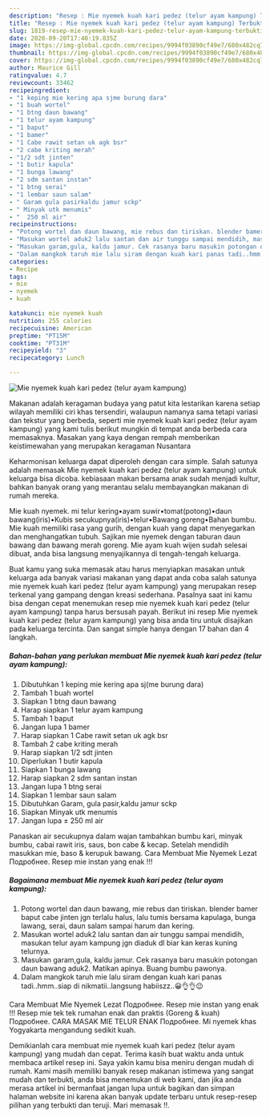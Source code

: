 ```yaml
---
description: "Resep : Mie nyemek kuah kari pedez (telur ayam kampung) Terbukti"
title: "Resep : Mie nyemek kuah kari pedez (telur ayam kampung) Terbukti"
slug: 1819-resep-mie-nyemek-kuah-kari-pedez-telur-ayam-kampung-terbukti
date: 2020-09-20T17:40:19.835Z
image: https://img-global.cpcdn.com/recipes/9994f03890cf49e7/680x482cq70/mie-nyemek-kuah-kari-pedez-telur-ayam-kampung-foto-resep-utama.jpg
thumbnail: https://img-global.cpcdn.com/recipes/9994f03890cf49e7/680x482cq70/mie-nyemek-kuah-kari-pedez-telur-ayam-kampung-foto-resep-utama.jpg
cover: https://img-global.cpcdn.com/recipes/9994f03890cf49e7/680x482cq70/mie-nyemek-kuah-kari-pedez-telur-ayam-kampung-foto-resep-utama.jpg
author: Maurice Gill
ratingvalue: 4.7
reviewcount: 33462
recipeingredient:
- "1 keping mie kering apa sjme burung dara"
- "1 buah wortel"
- "1 btng daun bawang"
- "1 telur ayam kampung"
- "1 baput"
- "1 bamer"
- "1 Cabe rawit setan uk agk bsr"
- "2 cabe kriting merah"
- "1/2 sdt jinten"
- "1 butir kapula"
- "1 bunga lawang"
- "2 sdm santan instan"
- "1 btng serai"
- "1 lembar saun salam"
- " Garam gula pasirkaldu jamur sckp"
- " Minyak utk menumis"
- "  250 ml air"
recipeinstructions:
- "Potong wortel dan daun bawang, mie rebus dan tiriskan. blender bamer baput cabe jinten jgn terlalu halus, lalu tumis bersama kapulaga, bunga lawang, serai, daun salam sampai harum dan kering."
- "Masukan wortel aduk2 lalu santan dan air tunggu sampai mendidih, masukan telur ayam kampung jgn diaduk dl biar kan keras kuning telurnya."
- "Masukan garam,gula, kaldu jamur. Cek rasanya baru masukin potongan daun bawang aduk2. Matikan apinya. Buang bumbu pawonya."
- "Dalam mangkok taruh mie lalu siram dengan kuah kari panas tadi..hmm..siap di nikmatii..langsung habiiszz..😀👌👌😉"
categories:
- Recipe
tags:
- mie
- nyemek
- kuah

katakunci: mie nyemek kuah 
nutrition: 255 calories
recipecuisine: American
preptime: "PT15M"
cooktime: "PT31M"
recipeyield: "3"
recipecategory: Lunch

---
```



![Mie nyemek kuah kari pedez (telur ayam kampung)](https://img-global.cpcdn.com/recipes/9994f03890cf49e7/680x482cq70/mie-nyemek-kuah-kari-pedez-telur-ayam-kampung-foto-resep-utama.jpg)

Makanan adalah keragaman budaya yang patut kita lestarikan karena setiap wilayah memiliki ciri khas tersendiri, walaupun namanya sama tetapi variasi dan tekstur yang berbeda, seperti mie nyemek kuah kari pedez (telur ayam kampung) yang kami tulis berikut mungkin di tempat anda berbeda cara memasaknya. Masakan yang kaya dengan rempah memberikan keistimewahan yang merupakan keragaman Nusantara

Keharmonisan keluarga dapat diperoleh dengan cara simple. Salah satunya adalah memasak Mie nyemek kuah kari pedez (telur ayam kampung) untuk keluarga bisa dicoba. kebiasaan makan bersama anak sudah menjadi kultur, bahkan banyak orang yang merantau selalu membayangkan makanan di rumah mereka.

Mie kuah nyemek. mi telur kering•ayam suwir•tomat(potong)•daun bawang(iris)•Kubis secukupnya(iris)•telur•Bawang goreng•Bahan bumbu. Mie kuah memiliki rasa yang gurih, dengan kuah yang dapat menyegarkan dan menghangatkan tubuh. Sajikan mie nyemek dengan taburan daun bawang dan bawang merah goreng. Mie ayam kuah wijen sudah selesai dibuat, anda bisa langsung menyajikannya di tengah-tengah keluarga.

Buat kamu yang suka memasak atau harus menyiapkan masakan untuk keluarga ada banyak variasi makanan yang dapat anda coba salah satunya mie nyemek kuah kari pedez (telur ayam kampung) yang merupakan resep terkenal yang gampang dengan kreasi sederhana. Pasalnya saat ini kamu bisa dengan cepat menemukan resep mie nyemek kuah kari pedez (telur ayam kampung) tanpa harus bersusah payah.
Berikut ini resep Mie nyemek kuah kari pedez (telur ayam kampung) yang bisa anda tiru untuk disajikan pada keluarga tercinta. Dan sangat simple hanya dengan 17 bahan dan 4 langkah.


<!--inarticleads1-->

##### Bahan-bahan yang perlukan membuat Mie nyemek kuah kari pedez (telur ayam kampung):

1. Dibutuhkan 1 keping mie kering apa sj(me burung dara)
1. Tambah 1 buah wortel
1. Siapkan 1 btng daun bawang
1. Harap siapkan 1 telur ayam kampung
1. Tambah 1 baput
1. Jangan lupa 1 bamer
1. Harap siapkan 1 Cabe rawit setan uk agk bsr
1. Tambah 2 cabe kriting merah
1. Harap siapkan 1/2 sdt jinten
1. Diperlukan 1 butir kapula
1. Siapkan 1 bunga lawang
1. Harap siapkan 2 sdm santan instan
1. Jangan lupa 1 btng serai
1. Siapkan 1 lembar saun salam
1. Dibutuhkan  Garam, gula pasir,kaldu jamur sckp
1. Siapkan  Minyak utk menumis
1. Jangan lupa  ± 250 ml air


Panaskan air secukupnya dalam wajan tambahkan bumbu kari, minyak bumbu, cabai rawit iris, saus, bon cabe &amp; kecap. Setelah mendidih masukkan mie, baso &amp; kerupuk bawang. Cara Membuat Mie Nyemek Lezat Подробнее. Resep mie instan yang enak !!! 

<!--inarticleads2-->

##### Bagaimana membuat  Mie nyemek kuah kari pedez (telur ayam kampung):

1. Potong wortel dan daun bawang, mie rebus dan tiriskan. blender bamer baput cabe jinten jgn terlalu halus, lalu tumis bersama kapulaga, bunga lawang, serai, daun salam sampai harum dan kering.
1. Masukan wortel aduk2 lalu santan dan air tunggu sampai mendidih, masukan telur ayam kampung jgn diaduk dl biar kan keras kuning telurnya.
1. Masukan garam,gula, kaldu jamur. Cek rasanya baru masukin potongan daun bawang aduk2. Matikan apinya. Buang bumbu pawonya.
1. Dalam mangkok taruh mie lalu siram dengan kuah kari panas tadi..hmm..siap di nikmatii..langsung habiiszz..😀👌👌😉


Cara Membuat Mie Nyemek Lezat Подробнее. Resep mie instan yang enak !!! Resep mie tek tek rumahan enak dan praktis (Goreng &amp; kuah) Подробнее. CARA MASAK MIE TELUR ENAK Подробнее. Mi nyemek khas Yogyakarta mengandung sedikit kuah. 

Demikianlah cara membuat mie nyemek kuah kari pedez (telur ayam kampung) yang mudah dan cepat. Terima kasih buat waktu anda untuk membaca artikel resep ini. Saya yakin kamu bisa meniru dengan mudah di rumah. Kami masih memiliki banyak resep makanan istimewa yang sangat mudah dan terbukti, anda bisa menemukan di web kami, dan jika anda merasa artikel ini bermanfaat jangan lupa untuk bagikan dan simpan halaman website ini karena akan banyak update terbaru untuk resep-resep pilihan yang terbukti dan teruji. Mari memasak !!. 
